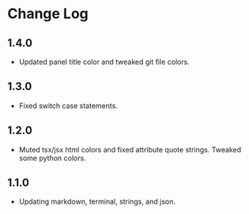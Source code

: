 # Change Log

## 1.4.0
- Updated panel title color and tweaked git file colors.

## 1.3.0
- Fixed switch case statements.

## 1.2.0
- Muted tsx/jsx html colors and fixed attribute quote strings.  Tweaked some python colors.

## 1.1.0
- Updating markdown, terminal, strings, and json.
